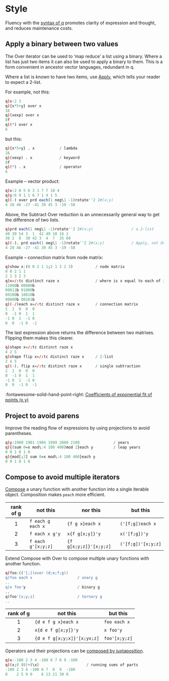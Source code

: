 # Style




Fluency with the [syntax of q](https://code.kx.com/q/basics/syntax/) promotes clarity of expression and thought, and reduces maintenance costs. 


## Apply a binary between two values

The Over iterator can be used to ‘map reduce’ a list using a binary.
Where a list has just two items it can also be used to apply a binary to them. 
This is a form convenient in ancestor vector languages, redundant in q.

Where a list is _known_ to have two items, use 
[Apply](https://code.kx.com/q/ref/apply/), which tells your reader to expect a 2-list. 

For example, not this: 

```q
q)x:2 3
q){x*5+y} over x
16
q)(xexp) over x
8f
q)(*) over x
6
```

but this:

```q
q){x*5+y} . x           / lambda
16
q)(xexp) . x            / keyword
8f
q)(*) . x               / operator
6
```

Example – vector product:

```q
q)x:2 8 5 6 3 1 7 7 10 4
q)y:6 9 1 1 6 7 1 4 1 5
q)(-) over prd each(1 neg\1 -1)rotate''2 2#(x;y)
4 28 46 -27 -41 39 45 3 -19 -58
```

Above, the Subtract Over reduction is an unnecessarily general way to get the difference of two lists. 

```q
q)prd each(1 neg\1 -1)rotate''2 2#(x;y)                 / a 2-list
40 30 54 3  1  42 49 10 16 2
36 2  8  30 42 3  4  7  35 60
q)(-). prd each(1 neg\1 -1)rotate''2 2#(x;y)            / Apply, not Over
4 28 46 -27 -41 39 45 3 -19 -58
```

Example – connection matrix from node matrix:

```q
q)show x:(0 0 2 1 1;2 1 3 2 3)          / node matrix
0 0 2 1 1
2 1 3 2 3
q)x=/:tc distinct raze x                / where is x equal to each of it
11000b 00000b
00011b 01000b
00100b 10010b
00000b 00101b
q)(-/)each x=/:tc distinct raze x       / connection matrix
1  1  0  0  0
0  -1 0  1  1
-1 0  1  -1 0
0  0  -1 0  -1
```

The last expression above returns the difference between two matrixes. 
Flipping them makes this clearer. 

```q
q)shape x=/:tc distinct raze x
4 2 5
q)shape flip x=/:tc distinct raze x     / 2-list
2 4 5
q)(-). flip x=/:tc distinct raze x      / single subtraction
1  1  0  0  0
0  -1 0  1  1
-1 0  1  -1 0
0  0  -1 0  -1
```

:fontawesome-solid-hand-point-right:
[Coefficients of exponential fit of points (x,y)](poly.md#coefficients-of-exponential-fit-of-points-xy)

## Project to avoid parens

Improve the reading flow of expressions by using projections to avoid parentheses.

```q
q)y:1900 1901 1904 1999 2000 2100               / years
q){(sum 0=x mod\:4 100 400)mod 2}each y         / leap years
0 0 1 0 1 0
q){mod[;2] sum 0=x mod\:4 100 400}each y
0 0 1 0 1 0
```



## Compose to avoid multiple iterators

[Compose](https://code.kx.com/q/ref/compose/) a unary function with another function into a single iterable object. 
Composition makes `peach` more efficient. 

rank of g | not this           | nor this               | but this
:--------:| ------------------ | -----------------------|-------------------
1         | `f each g each x`  | `{f g x}each x`        | `('[f;g])each x`
2         | `f each x g'y`     | `x{f g[x;y]}'y`        | `x('[f;g])'y`
3         | `f each g'[x;y;z]` | `{f g[x;y;z]}'[x;y;z]` | `('[f;g])'[x;y;z]`

Extend Compose with Over to compose multiple unary functions with another function.

```q
q)foo:(('[;])over (d;e;f;g))
q)foo each x                    / unary g
..
q)x foo'y                       / binary g
..
q)foo'[x;y;z]                   / ternary g
..
```

rank of g | not this                    | but this
:--------:|-----------------------------|---------------
1         | `{d e f g x}each x`         | `foo each x` 
2         | `x{d e f g[x;y]}'y`         | `x foo'y`
3         | `{d e f g[x;y;x]}'[x;yx;z]` | `foo'[x;y;z]`


Operators and their projections can be [composed by juxtaposition](https://code.kx.com/q/ref/compose/#implicit-composition).

```q
q)x:-100 2 3 4 -100 6 7 8 9 -100
q)(x;0 (0|+)\x)                     / running sums of parts
-100 2 3 4 -100 6 7  8  9  -100
0    2 5 9 0    6 13 21 30 0
```



